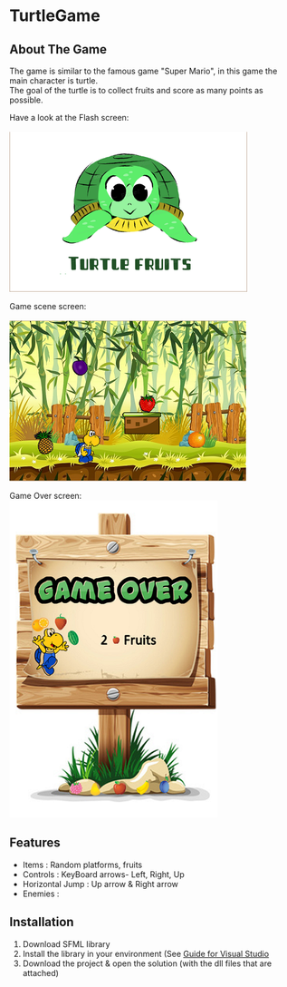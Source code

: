 # TurtleGame

## About The Game

The game is similar to the famous game "Super Mario", in this game the main character is turtle. </br>
The goal of the turtle is to collect fruits and score as many points as possible.

Have a look at the Flash screen:</br>
</br>
![Image](/TurtleGame/MyGameImg/FlashScreen.png)

Game scene screen:</br></br>
![Image](/TurtleGame/MyGameImg/Screens.png)

Game Over screen:</br>
![Image](/TurtleGame/MyGameImg/GameOverSForGit.png)



## Features

* Items : Random platforms, fruits
* Controls : KeyBoard arrows- Left, Right, Up
* Horizontal Jump : Up arrow & Right arrow
* Enemies :

## Installation

1. Download SFML library
2. Install the library in your environment (See [Guide for Visual Studio](https://www.sfml-dev.org/tutorials/2.5/start-vc.php)
3. Download the project & open the solution (with the dll files that are attached) 
